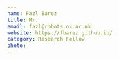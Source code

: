 ```yaml
---
name: Fazl Barez
title: Mr.
email: fazl@robots.ox.ac.uk
website: https://fbarez.github.io/
category: Research Fellow
photo: 
---
```

